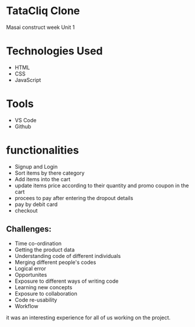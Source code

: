 # TataCliq Clone
Masai construct week Unit 1

# Technologies Used
* HTML 
* CSS
* JavaScript

# Tools
* VS Code
* Github

# functionalities
* Signup and Login
* Sort items by there category
* Add items into the cart
* update items price according to their quantity and promo coupon in the cart
* procees to pay after entering the dropout details
* pay by debit card
* checkout

## Challenges:
- Time co-ordination
- Getting the product data
- Understanding code of different individuals
- Merging different people's codes
- Logical error
- Opportunites
- Exposure to different ways of writing code
- Learning new concepts
- Exposure to collaboration
- Code re-usability
- Workflow

it was an interesting experience for all of us working on the project.
